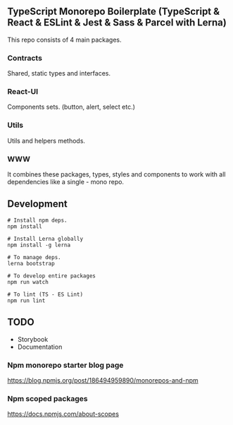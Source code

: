 ## TypeScript Monorepo Boilerplate (TypeScript & React & ESLint & Jest & Sass & Parcel with Lerna)

This repo consists of 4 main packages.

### Contracts

Shared, static types and interfaces.

### React-UI

Components sets. (button, alert, select etc.)

### Utils

Utils and helpers methods.

### WWW

It combines these packages, types, styles and components to work with all dependencies like a single - mono repo.

## Development

    # Install npm deps.
    npm install

    # Install Lerna globally
    npm install -g lerna

    # To manage deps.
    lerna bootstrap

    # To develop entire packages
    npm run watch

    # To lint (TS - ES Lint)
    npm run lint

## TODO

- Storybook
- Documentation

### Npm monorepo starter blog page

https://blog.npmjs.org/post/186494959890/monorepos-and-npm

### Npm scoped packages

https://docs.npmjs.com/about-scopes
